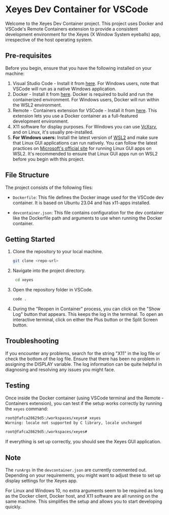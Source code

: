 # Xeyes Dev Container for VSCode

Welcome to the Xeyes Dev Container project. This project uses Docker and VSCode's Remote Containers extension to provide a consistent development environment for the Xeyes (X Window System eyeballs) app, irrespective of the host operating system.

## Pre-requisites

Before you begin, ensure that you have the following installed on your machine:

1. Visual Studio Code - Install it from [here](https://code.visualstudio.com/download). For Windows users, note that VSCode will run as a native Windows application.
2. Docker - Install it from [here](https://docs.docker.com/get-docker/). Docker is required to build and run the containerized environment. For Windows users, Docker will run within the WSL2 environment.
3. Remote - Containers extension for VSCode - Install it from [here](https://marketplace.visualstudio.com/items?itemName=ms-vscode-remote.remote-containers). This extension lets you use a Docker container as a full-featured development environment.
4. X11 software for display purposes. For Windows you can use [VcXsrv](https://sourceforge.net/projects/vcxsrv/), and on Linux, it's usually pre-installed.
5. **For Windows users:** Install the latest version of [WSL2](https://docs.microsoft.com/en-us/windows/wsl/install-win10) and make sure that Linux GUI applications can run natively. You can follow the latest practices on [Microsoft's official site](https://www.microsoft.com) for running Linux GUI apps on WSL2. It's recommended to ensure that Linux GUI apps run on WSL2 before you begin with this project.


## File Structure

The project consists of the following files:

- `Dockerfile`: This file defines the Docker image used for the VSCode dev container. It is based on Ubuntu 23.04 and has x11-apps installed.

- `devcontainer.json`: This file contains configuration for the dev container like the Dockerfile path and arguments to use when running the Docker container.

## Getting Started

1. Clone the repository to your local machine.
   ```bash
   git clone <repo-url>
   ```

2. Navigate into the project directory.

   ```bash
    cd xeyes
   ```

3. Open the repository folder in VSCode.

   ```bash
   code .
   ```
4. During the "Reopen in Container" process, you can click on the "Show Log" button that appears. This keeps the log in the terminal. To open an interactive terminal, click on either the Plus button or the Split Screen button.

## Troubleshooting

If you encounter any problems, search for the string "X11" in the log file or check the bottom of the log file. Ensure that there has been no problem in assigning the DISPLAY variable. The log information can be quite helpful in diagnosing and resolving any issues you might face.

## Testing

Once inside the Docker container (using VSCode terminal and the Remote - Containers extension), you can test if the setup works correctly by running the `xeyes` command:

```bash
root@fafca28629d5:/workspaces/xeyes# xeyes
Warning: locale not supported by C library, locale unchanged

root@fafca28629d5:/workspaces/xeyes#
```

If everything is set up correctly, you should see the Xeyes GUI application.

## Note

The `runArgs` in the `devcontainer.json` are currently commented out. Depending on your requirements, you might want to adjust these to set up display settings for the Xeyes app.

For Linux and Windows 10, no extra arguments seem to be required as long as the Docker client, Docker host, and X11 software are all running on the same machine. This simplifies the setup and allows you to start developing quickly.


